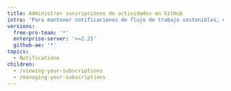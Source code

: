 ```yaml
---
title: Administrar suscripciones de actividades en GitHub
intro: 'Para mantener notificaciones de flujo de trabajo sostenibles, entender y revisar frecuentemente tus suscripciones.'
versions:
  free-pro-team: '*'
  enterprise-server: '>=2.21'
  github-ae: '*'
topics:
  - Notifications
children:
  - /viewing-your-subscriptions
  - /managing-your-subscriptions
---
```


